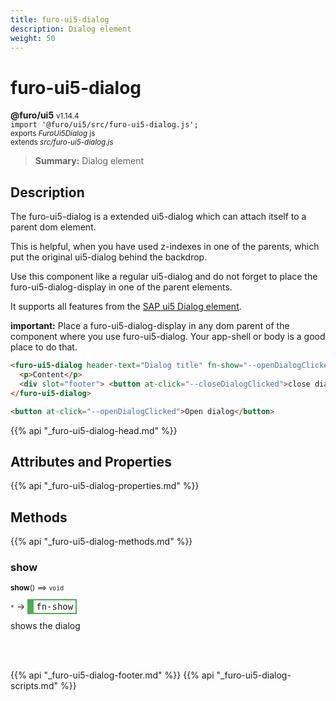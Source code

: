 ```yaml
---
title: furo-ui5-dialog
description: Dialog element
weight: 50
---
```


# furo-ui5-dialog
**@furo/ui5** <small>v1.14.4</small>
<br>`import '@furo/ui5/src/furo-ui5-dialog.js';`<small>
<br>exports *FuroUi5Dialog* js
<br>extends *src/furo-ui5-dialog.js*</small>

> **Summary:** Dialog element

## Description

The furo-ui5-dialog is a extended ui5-dialog which can attach itself to a parent dom element.

This is helpful, when you have used z-indexes in one of the parents, which put the original ui5-dialog behind the backdrop.

Use this component like a regular ui5-dialog and do not forget to place the furo-ui5-dialog-display in one of the parent elements.

It supports all features from the [SAP ui5 Dialog element](https://sap.github.io/ui5-webcomponents/playground/components/Dialog/).

**important:** Place a furo-ui5-dialog-display in any dom parent of the component where you use furo-ui5-dialog. Your app-shell or body is a good place to do that.

```html
<furo-ui5-dialog header-text="Dialog title" fn-show="--openDialogClicked" fn-close="--closeDialogClicked">
  <p>Content</p>
  <div slot="footer"> <button at-click="--closeDialogClicked">close dialog</button></div>
</furo-ui5-dialog>

<button at-click="--openDialogClicked">Open dialog</button>
```

{{% api "_furo-ui5-dialog-head.md" %}}

## Attributes and Properties
{{% api "_furo-ui5-dialog-properties.md" %}}





## Methods
{{% api "_furo-ui5-dialog-methods.md" %}}


### **show**
<small>**show**() ⟹ `void`</small>

<small>`*`</small> →
<span  style="border-width:2px 2px 2px 10px; border-style: solid;border-color:  rgb(76, 175, 80);font-family:monospace; padding:2px 4px;">fn-show</span>

shows the dialog

<br><br>





{{% api "_furo-ui5-dialog-footer.md" %}}
{{% api "_furo-ui5-dialog-scripts.md" %}}
